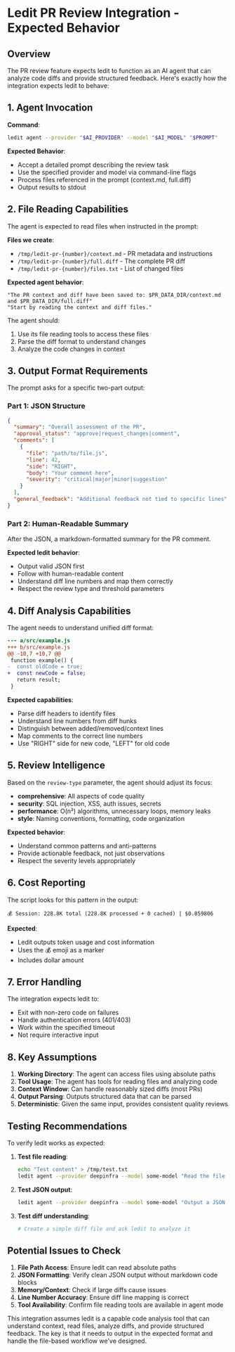 # Ledit PR Review Integration - Expected Behavior

## Overview

The PR review feature expects ledit to function as an AI agent that can analyze code diffs and provide structured feedback. Here's exactly how the integration expects ledit to behave:

## 1. Agent Invocation

**Command**: 
```bash
ledit agent --provider "$AI_PROVIDER" --model "$AI_MODEL" "$PROMPT"
```

**Expected Behavior**:
- Accept a detailed prompt describing the review task
- Use the specified provider and model via command-line flags
- Process files referenced in the prompt (context.md, full.diff)
- Output results to stdout

## 2. File Reading Capabilities

The agent is expected to read files when instructed in the prompt:

**Files we create**:
- `/tmp/ledit-pr-{number}/context.md` - PR metadata and instructions
- `/tmp/ledit-pr-{number}/full.diff` - The complete PR diff
- `/tmp/ledit-pr-{number}/files.txt` - List of changed files

**Expected agent behavior**:
```
"The PR context and diff have been saved to: $PR_DATA_DIR/context.md and $PR_DATA_DIR/full.diff"
"Start by reading the context and diff files."
```

The agent should:
1. Use its file reading tools to access these files
2. Parse the diff format to understand changes
3. Analyze the code changes in context

## 3. Output Format Requirements

The prompt asks for a specific two-part output:

### Part 1: JSON Structure
```json
{
  "summary": "Overall assessment of the PR",
  "approval_status": "approve|request_changes|comment",
  "comments": [
    {
      "file": "path/to/file.js",
      "line": 42,
      "side": "RIGHT",
      "body": "Your comment here",
      "severity": "critical|major|minor|suggestion"
    }
  ],
  "general_feedback": "Additional feedback not tied to specific lines"
}
```

### Part 2: Human-Readable Summary
After the JSON, a markdown-formatted summary for the PR comment.

**Expected ledit behavior**:
- Output valid JSON first
- Follow with human-readable content
- Understand diff line numbers and map them correctly
- Respect the review type and threshold parameters

## 4. Diff Analysis Capabilities

The agent needs to understand unified diff format:

```diff
--- a/src/example.js
+++ b/src/example.js
@@ -10,7 +10,7 @@
 function example() {
-  const oldCode = true;
+  const newCode = false;
   return result;
 }
```

**Expected capabilities**:
- Parse diff headers to identify files
- Understand line numbers from diff hunks
- Distinguish between added/removed/context lines
- Map comments to the correct line numbers
- Use "RIGHT" side for new code, "LEFT" for old code

## 5. Review Intelligence

Based on the `review-type` parameter, the agent should adjust its focus:

- **comprehensive**: All aspects of code quality
- **security**: SQL injection, XSS, auth issues, secrets
- **performance**: O(n²) algorithms, unnecessary loops, memory leaks
- **style**: Naming conventions, formatting, code organization

**Expected behavior**:
- Understand common patterns and anti-patterns
- Provide actionable feedback, not just observations
- Respect the severity levels appropriately

## 6. Cost Reporting

The script looks for this pattern in the output:
```
💰 Session: 228.8K total (228.8K processed + 0 cached) | $0.059806
```

**Expected**:
- Ledit outputs token usage and cost information
- Uses the 💰 emoji as a marker
- Includes dollar amount

## 7. Error Handling

The integration expects ledit to:
- Exit with non-zero code on failures
- Handle authentication errors (401/403)
- Work within the specified timeout
- Not require interactive input

## 8. Key Assumptions

1. **Working Directory**: The agent can access files using absolute paths
2. **Tool Usage**: The agent has tools for reading files and analyzing code
3. **Context Window**: Can handle reasonably sized diffs (most PRs)
4. **Output Parsing**: Outputs structured data that can be parsed
5. **Deterministic**: Given the same input, provides consistent quality reviews

## Testing Recommendations

To verify ledit works as expected:

1. **Test file reading**:
   ```bash
   echo "Test content" > /tmp/test.txt
   ledit agent --provider deepinfra --model some-model "Read the file /tmp/test.txt and tell me what it contains"
   ```

2. **Test JSON output**:
   ```bash
   ledit agent --provider deepinfra --model some-model "Output a JSON object with a 'status' field set to 'success'"
   ```

3. **Test diff understanding**:
   ```bash
   # Create a simple diff file and ask ledit to analyze it
   ```

## Potential Issues to Check

1. **File Path Access**: Ensure ledit can read absolute paths
2. **JSON Formatting**: Verify clean JSON output without markdown code blocks
3. **Memory/Context**: Check if large diffs cause issues
4. **Line Number Accuracy**: Ensure diff line mapping is correct
5. **Tool Availability**: Confirm file reading tools are available in agent mode

This integration assumes ledit is a capable code analysis tool that can understand context, read files, analyze diffs, and provide structured feedback. The key is that it needs to output in the expected format and handle the file-based workflow we've designed.